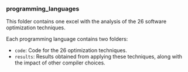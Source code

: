 ### programming_languages
This folder contains one excel with the analysis of the 26 software optimization techniques.

Each programming language contains two folders:
   - `code`: Code for the 26 optimization techniques.  
   - `results`: Results obtained from applying these techniques, along with the impact of other compiler choices.
